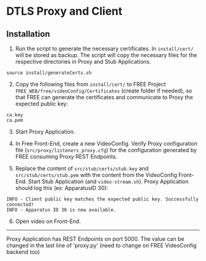 # DTLS Proxy and Client

## Installation

1. Run the script to generate the necessary certificates. In `install/cert/` will be stored as backup. The script will copy the necessary files for the respective directories in Proxy and Stub Applications.
```
source install/generateCerts.sh
```

2. Copy the following files from `install/cert/` to FREE Project `FREE_WEB/free/videoConfig/Certificates` (create folder if needed), so that FREE can generate the certificates and communicate to Proxy the expected public key:
```
ca.key
ca.pem
```
3. Start Proxy Application.

4. In Free Front-End, create a new VideoConfig.
Verify Proxy configuration file (`src/proxy/listeners_proxy.cfg`) for the configuration generated by FREE consuming Proxy REST Endpoints.

5. Replace the content of `src/stub/certs/stub.key` and `src/stub/certs/stub.pem` with the content from the VideoConfig Front-End.
Start Stub Application (and `video-stream.sh`).
Proxy Application should log this (ex: ApparatusID 30):
```
INFO - Client public key matches the expected public key. Successfully connected!
INFO - Apparatus ID 30 is now available.
```

6. Open video on Front-End.


--------------------------
Proxy Application has REST Endpoints on port 5000. The value can be changed in the last line of 'proxy.py' (need to change on FREE VideoConfig backend too)
